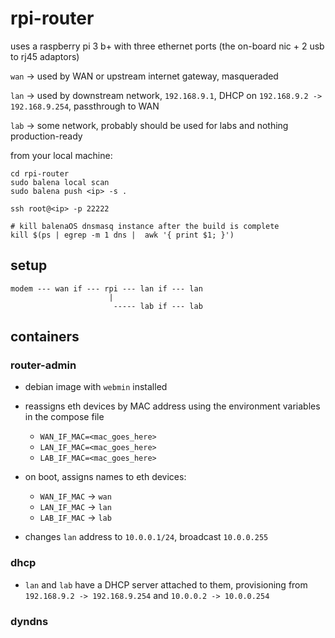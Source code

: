 # rpi-router

uses a raspberry pi 3 b+ with three ethernet ports (the on-board nic + 2 usb to rj45 adaptors)

`wan` -> used by WAN or upstream internet gateway, masqueraded 

`lan` -> used by downstream network, `192.168.9.1`, DHCP on `192.168.9.2 -> 192.168.9.254`, passthrough to WAN

`lab` -> some network, probably should be used for labs and nothing production-ready 

from your local machine:

```
cd rpi-router
sudo balena local scan
sudo balena push <ip> -s .
```

```
ssh root@<ip> -p 22222

# kill balenaOS dnsmasq instance after the build is complete
kill $(ps | egrep -m 1 dns |  awk '{ print $1; }') 
```

## setup
```
modem --- wan if --- rpi --- lan if --- lan
                      |
                       ----- lab if --- lab
```

## containers

### router-admin

- debian image with `webmin` installed
- reassigns eth devices by MAC address using the environment variables in the compose file
    - `WAN_IF_MAC=<mac_goes_here>`
    - `LAN_IF_MAC=<mac_goes_here>`
    - `LAB_IF_MAC=<mac_goes_here>`

- on boot, assigns names to eth devices: 
    - `WAN_IF_MAC` -> `wan`
    - `LAN_IF_MAC` -> `lan`
    - `LAB_IF_MAC` -> `lab`

- changes `lan` address to `10.0.0.1/24`, broadcast `10.0.0.255`

### dhcp

- `lan` and `lab` have a DHCP server attached to them, provisioning from `192.168.9.2 -> 192.168.9.254` and `10.0.0.2 -> 10.0.0.254` 


### dyndns
